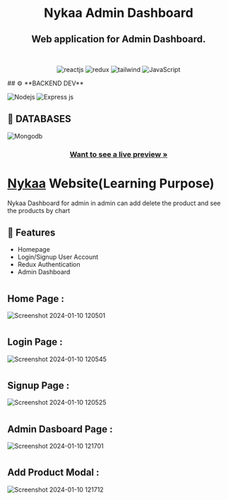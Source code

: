 
<h1 align="center">Nykaa Admin Dashboard</h1> 
<h2 align="center">Web application for Admin Dashboard.</h2> 
<br />
<p align="center">
    <img src="https://img.shields.io/badge/React_(18.2.0)-20232A?style=for-the-badge&logo=react&logoColor=61DAFB" alt="reactjs" />
    <img src="https://img.shields.io/badge/Redux_(4.2.0)-593D88?style=for-the-badge&logo=redux&logoColor=white" alt="redux" />
    <img src="https://img.shields.io/badge/tailwind%20css-8A2BE2" alt="tailwind"/>   
    <img src="https://img.shields.io/badge/JavaScript-323330?style=for-the-badge&logo=javascript&logoColor=F7DF1E" alt="JavaScript" />
    
</p>
## ⚙️ **BACKEND DEV**

![](https://img.shields.io/badge/Node.js-43853D?style=for-the-badge&logo=node.js&logoColor=white "Nodejs")
![Express js](https://img.shields.io/badge/Express.js-404D59?style=for-the-badge "Express js")

## 📅 **DATABASES**

![Mongodb](https://img.shields.io/badge/MongoDB-4EA94B?style=for-the-badge&logo=mongodb&logoColor=white "Mongodb")

<h3 align="center"><a href="https://verdant-profiterole-6d8e54.netlify.app/"><strong>Want to see a live preview »</strong></a></h3>



# <h1><a href="https://verdant-profiterole-6d8e54.netlify.app/">Nykaa</a> Website(Learning Purpose)</h1>



Nykaa Dashboard for admin in admin can add delete the product and see the products by chart

## 🚀 Features
- Homepage
- Login/Signup User Account
- Redux Authentication
- Admin Dashboard



# <h2>Home Page : </h2>

![Screenshot 2024-01-10 120501](https://github.com/Shivendra-Pratap-Dixit/Nykaa/assets/112815087/c50e1147-742f-4146-a3e9-c2a56940bb53)

# <h2>Login Page : </h2>
![Screenshot 2024-01-10 120545](https://github.com/Shivendra-Pratap-Dixit/Nykaa/assets/112815087/b8ec337e-cb77-4bfa-ac1f-ad4188a54ece)


# <h2>Signup Page : </h2>
![Screenshot 2024-01-10 120525](https://github.com/Shivendra-Pratap-Dixit/Nykaa/assets/112815087/0f739fc5-abf4-4dde-8d9d-c30bc82854b3)

# <h2>Admin Dasboard Page : </h2>

![Screenshot 2024-01-10 121701](https://github.com/Shivendra-Pratap-Dixit/Nykaa/assets/112815087/8999457d-7d7e-4a02-b539-88c8c722e40e)

# <h2>Add Product Modal : </h2>
![Screenshot 2024-01-10 121712](https://github.com/Shivendra-Pratap-Dixit/Nykaa/assets/112815087/73e5b88d-a29b-4741-be02-83cedf2a9446)


